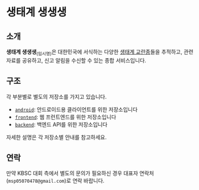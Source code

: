 # 생태계 생생생

## 소개

**생태계 생생생**<sub>(임시명)</sub>은 대한민국에 서식하는 다양한 [생태계 교란종](https://kias.nie.re.kr/home/cms/eco01001l.do)들을 추적하고, 관련 자료를 공유하고, 신고 알림을 수신할 수 있는 종합 서비스입니다.

## 구조

각 부분별로 별도의 저장소를 가지고 있습니다.

- [`android`](./android): 안드로이드용 클라이언트를 위한 저장소입니다
- [`frontend`](./frontend): 웹 프런트엔드를 위한 저장소입니다
- [`backend`](./backend): 백엔드 API를 위한 저장소입니다

자세한 설명은 각 저장소별 안내를 참고하세요.

## 연락

만약 KBSC 대회 측에서 별도의 문의가 필요하신 경우 대표자 연락처(`msp05070478@gmail.com`)로 연락 바랍니다.
